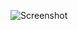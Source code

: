 ![Screenshot](https://raw.githubusercontent.com/Cryakl/Ultimate-RAT-Collection/refs/heads/main/VirusRat/Virus%20Rat%20v5.0/Screenshot.png)

